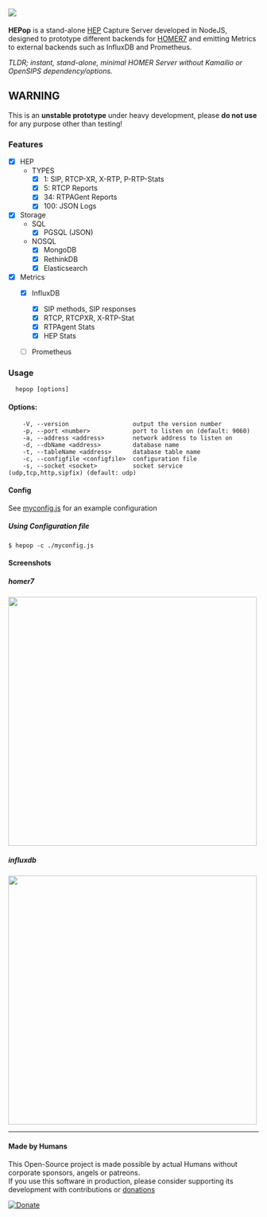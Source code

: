 
# <img src="https://user-images.githubusercontent.com/1423657/38167420-070b1a0c-3535-11e8-8d25-be0f38779b7b.png"/>

**HEPop** is a stand-alone [HEP](https://github.com/sipcapture/hep) Capture Server developed in NodeJS, designed to prototype different backends for [HOMER7](https://github.com/sipcapture/homer) and emitting Metrics to external backends such as InfluxDB and Prometheus.

*TLDR; instant, stand-alone, minimal HOMER Server without Kamailio or OpenSIPS dependency/options.*


## WARNING
This is an **unstable prototype** under heavy development, please **do not use** for any purpose other than testing!

### Features

- [x] HEP
  - TYPES
    - [x] 1: SIP, RTCP-XR, X-RTP, P-RTP-Stats
    - [x] 5: RTCP Reports
    - [x] 34: RTPAGent Reports
    - [x] 100: JSON Logs
- [x] Storage
  - SQL
    - [x] PGSQL (JSON)
  - NOSQL
    - [x] MongoDB
    - [x] RethinkDB
    - [x] Elasticsearch
- [x] Metrics
  - [x] InfluxDB
    - [x] SIP methods, SIP responses
    - [x] RTCP, RTCPXR, X-RTP-Stat
    - [x] RTPAgent Stats
    - [x] HEP Stats
  - [ ] Prometheus


### Usage
```
  hepop [options]
```

#### Options:
```
    -V, --version                  output the version number
    -p, --port <number>            port to listen on (default: 9060)
    -a, --address <address>        network address to listen on
    -d, --dbName <address>         database name
    -t, --tableName <address>      database table name
    -c, --configfile <configfile>  configuration file
    -s, --socket <socket>          socket service (udp,tcp,http,sipfix) (default: udp)
```
#### Config
See [myconfig.js](https://github.com/sipcapture/HEPop/blob/master/myconfig.js) for an example configuration


##### Using Configuration file
```
$ hepop -c ./myconfig.js
```

#### Screenshots
##### homer7
<img src="https://user-images.githubusercontent.com/1423657/38173155-4f88f73e-35b9-11e8-86e1-d1d2e3013759.png" width=500/>

##### influxdb
<img src="https://user-images.githubusercontent.com/1423657/38167092-d89ebeb2-352f-11e8-8a67-7ada2fa1967e.png" width=500/>

----

#### Made by Humans
This Open-Source project is made possible by actual Humans without corporate sponsors, angels or patreons.<br>
If you use this software in production, please consider supporting its development with contributions or [donations](https://www.paypal.com/cgi-bin/webscr?cmd=_donations&business=donation%40sipcapture%2eorg&lc=US&item_name=SIPCAPTURE&no_note=0&currency_code=EUR&bn=PP%2dDonationsBF%3abtn_donateCC_LG%2egif%3aNonHostedGuest)

[![Donate](https://www.paypalobjects.com/en_US/i/btn/btn_donateCC_LG.gif)](https://www.paypal.com/cgi-bin/webscr?cmd=_donations&business=donation%40sipcapture%2eorg&lc=US&item_name=SIPCAPTURE&no_note=0&currency_code=EUR&bn=PP%2dDonationsBF%3abtn_donateCC_LG%2egif%3aNonHostedGuest) 
